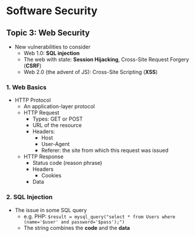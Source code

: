 # Software Security

## Topic 3: Web Security
- New vulnerabilities to consider
	- Web 1.0: **SQL injection**
	- The web with state:  **Session Hijacking**, Cross-Site Request Forgery (**CSRF**)
	- Web 2.0 (the advent of JS): Cross-Site Scripting (**XSS**)

### 1. Web Basics
- HTTP Protocol
	- An application-layer protocol
	- HTTP Request
		- Types: GET or POST
		- URL of the resource
		- Headers:
			- Host
			- User-Agent
			- Referer: the site from which this request was issued
	- HTTP Response
		- Status code (reason phrase)
		- Headers
			- Cookies
		- Data

### 2. SQL Injection
- The issue in some SQL query
	- e.g. PHP: `$result = mysql_query("select * from Users where (name='$user' and password='$pass');")`
	- The string combines the **code** and the **data**
